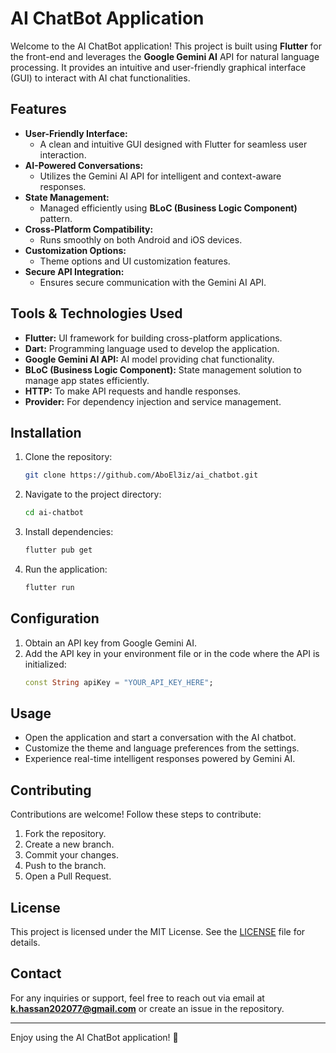 # AI ChatBot Application

Welcome to the AI ChatBot application! This project is built using **Flutter** for the front-end and leverages the **Google Gemini AI** API for natural language processing. It provides an intuitive and user-friendly graphical interface (GUI) to interact with AI chat functionalities.

## Features

- **User-Friendly Interface:**
  - A clean and intuitive GUI designed with Flutter for seamless user interaction.
- **AI-Powered Conversations:**
  - Utilizes the Gemini AI API for intelligent and context-aware responses.
- **State Management:**
  - Managed efficiently using **BLoC (Business Logic Component)** pattern.
- **Cross-Platform Compatibility:**
  - Runs smoothly on both Android and iOS devices.
- **Customization Options:**
  - Theme options and UI customization features.
- **Secure API Integration:**
  - Ensures secure communication with the Gemini AI API.

## Tools & Technologies Used

- **Flutter:** UI framework for building cross-platform applications.
- **Dart:** Programming language used to develop the application.
- **Google Gemini AI API:** AI model providing chat functionality.
- **BLoC (Business Logic Component):** State management solution to manage app states efficiently.
- **HTTP:** To make API requests and handle responses.
- **Provider:** For dependency injection and service management.

## Installation

1. Clone the repository:
   ```bash
   git clone https://github.com/AboEl3iz/ai_chatbot.git
   ```

2. Navigate to the project directory:
   ```bash
   cd ai-chatbot
   ```

3. Install dependencies:
   ```bash
   flutter pub get
   ```

4. Run the application:
   ```bash
   flutter run
   ```

## Configuration

1. Obtain an API key from Google Gemini AI.
2. Add the API key in your environment file or in the code where the API is initialized:
   ```dart
   const String apiKey = "YOUR_API_KEY_HERE";
   ```

## Usage

- Open the application and start a conversation with the AI chatbot.
- Customize the theme and language preferences from the settings.
- Experience real-time intelligent responses powered by Gemini AI.

## Contributing

Contributions are welcome! Follow these steps to contribute:
1. Fork the repository.
2. Create a new branch.
3. Commit your changes.
4. Push to the branch.
5. Open a Pull Request.

## License

This project is licensed under the MIT License. See the [LICENSE](LICENSE) file for details.

## Contact

For any inquiries or support, feel free to reach out via email at **k.hassan202077@gmail.com** or create an issue in the repository.

---

Enjoy using the AI ChatBot application! 🚀

